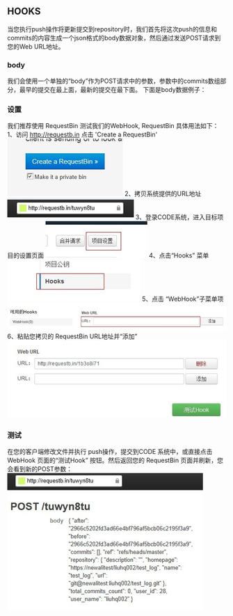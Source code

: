 ## HOOKS

当您执行push操作将更新提交到repository时，我们首先将这次push的信息和commits的内容生成一个json格式的body数据对象，然后通过发送POST请求到您的Web URL地址。

### body
我们会使用一个单独的“body”作为POST请求中的参数，参数中的commits数组部分，最早的提交在最上面，最新的提交在最下面。
下面是body数据例子：
 
<script src="https://newalitest/snippets/47.js"></script>

### 设置
我们推荐使用 RequestBin 测试我们的WebHook, RequestBin 具体用法如下：
1、访问 http://requestb.in 点击 'Create a RequestBin'
![](images/FAQ_4_7_2.jpg) 
2、拷贝系统提供的URL地址
![](images/FAQ_4_7_3.jpg)
3、登录CODE系统，进入目标项目的设置页面
![](images/FAQ_4_7_4.jpg) 
4、点击“Hooks” 菜单
![](images/FAQ_4_7_5.jpg)
5、点击 “WebHook”子菜单项
![](images/FAQ_4_7_6.jpg)
6、粘贴您拷贝的 RequestBin URL地址并“添加”
![](images/FAQ_4_7_7.jpg)

### 测试

在您的客户端修改文件并执行 push操作，提交到CODE 系统中，或直接点击WebHook 页面的“测试Hook” 按钮。然后返回您的 RequestBin 页面并刷新，您会看到新的POST参数：
![](images/FAQ_4_7_8.jpg)